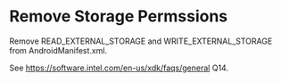 # Remove Storage Permssions

Remove READ_EXTERNAL_STORAGE and WRITE_EXTERNAL_STORAGE from AndroidManifest.xml.

See https://software.intel.com/en-us/xdk/faqs/general Q14.
